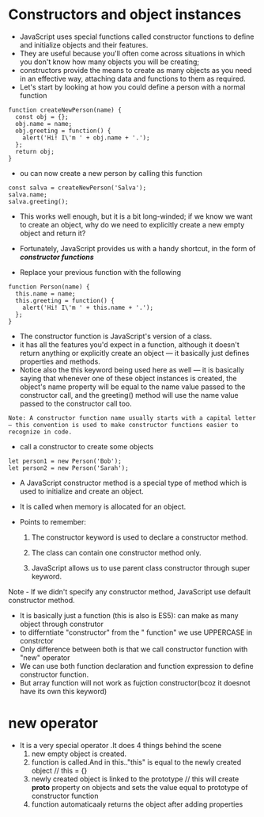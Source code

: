 # Constructors and object instances

- JavaScript uses special functions called constructor functions to define and initialize objects and their features.
- They are useful because you'll often come across situations in which you don't know how many objects you will be creating;
- constructors provide the means to create as many objects as you need in an effective way, attaching data and functions to them as required.
- Let's start by looking at how you could define a person with a normal function

```
function createNewPerson(name) {
  const obj = {};
  obj.name = name;
  obj.greeting = function() {
    alert('Hi! I\'m ' + obj.name + '.');
  };
  return obj;
}
```

- ou can now create a new person by calling this function

```
const salva = createNewPerson('Salva');
salva.name;
salva.greeting();
```

- This works well enough, but it is a bit long-winded; if we know we want to create an object, why do we need to explicitly create a new empty object and return it?
- Fortunately, JavaScript provides us with a handy shortcut, in the form of **_constructor functions_**

- Replace your previous function with the following

```
function Person(name) {
  this.name = name;
  this.greeting = function() {
    alert('Hi! I\'m ' + this.name + '.');
  };
}
```

- The constructor function is JavaScript's version of a class.
- it has all the features you'd expect in a function, although it doesn't return anything or explicitly create an object — it basically just defines properties and methods.
- Notice also the this keyword being used here as well — it is basically saying that whenever one of these object instances is created, the object's name property will be equal to the name value passed to the constructor call, and the greeting() method will use the name value passed to the constructor call too.

```
Note: A constructor function name usually starts with a capital letter — this convention is used to make constructor functions easier to recognize in code.
```

- call a constructor to create some objects

```
let person1 = new Person('Bob');
let person2 = new Person('Sarah');
```

- A JavaScript constructor method is a special type of method which is used to initialize and create an object.
- It is called when memory is allocated for an object.

- Points to remember:

  1. The constructor keyword is used to declare a constructor method.

  2. The class can contain one constructor method only.
  3. JavaScript allows us to use parent class constructor through super keyword.

Note - If we didn't specify any constructor method, JavaScript use default constructor method.

- It is basically just a function (this is also is ES5): can make as many object through construtor
- to differntiate "constructor" from the " function" we use UPPERCASE in constrctor
- Only difference between both is that we call constructor function with "new" operator
- We can use both function declaration and function expression to define constructor function.
- But array function will not work as fujction constructor(bcoz it doesnot have its own this keyword)

# new operator

- It is a very special operator .It does 4 things behind the scene
  1. new empty object is created.
  2. function is called.And in this.."this" is equal to the newly created object // this = {}
  3. newly created object is linked to the prototype // this will create **proto** property on objects and sets the value equal to prototype of constructor function
  4. function automaticaaly returns the object after adding properties
